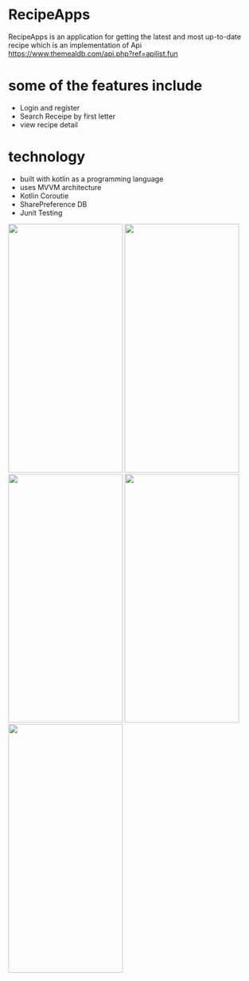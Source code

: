 # RecipeApps

RecipeApps is an application for getting the latest and most up-to-date recipe which is an implementation of Api https://www.themealdb.com/api.php?ref=apilist.fun

# some of the features include

- Login and register
- Search Receipe by first letter
- view recipe detail

# technology

- built with kotlin as a programming language
- uses MVVM architecture
- Kotlin Coroutie
- SharePreference DB
- Junit Testing

<img src="https://github.com/user-attachments/assets/34c80319-f102-46b5-a2a9-b38f3ce54e4a" width="230" height="500" />
<img src="https://github.com/user-attachments/assets/3056644f-2209-4f44-856f-6be283ee9f93" width="230" height="500" />
<img src="https://github.com/user-attachments/assets/a971f116-9945-46cb-baca-56aa84e035ac" width="230" height="500" />
<img src="https://github.com/user-attachments/assets/2e645514-3f61-4fc4-ad6e-9d83979a6982" width="230" height="500" />
<img src="https://github.com/user-attachments/assets/f6e86bb1-4f79-449c-b656-0abadc2cf937" width="230" height="500" />



